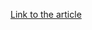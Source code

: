 [Link to the article](https://www.splunk.com/en_us/blog/security/lnk-phishing-analysis-simulation.html)
